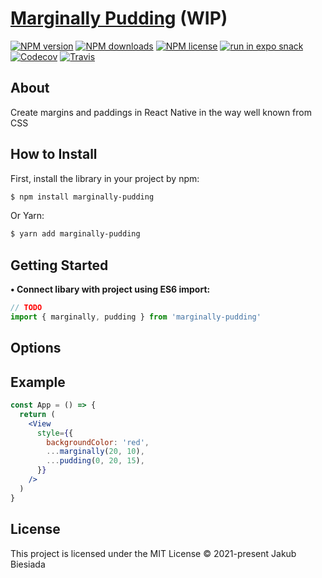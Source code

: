 # [Marginally Pudding](https://github.com/native-ly/marginally-pudding) (WIP)

[![NPM version](https://img.shields.io/npm/v/marginally-pudding?style=flat-square)](https://www.npmjs.com/package/marginally-pudding)
[![NPM downloads](https://img.shields.io/npm/dm/marginally-pudding?style=flat-square)](https://www.npmjs.com/package/marginally-pudding)
[![NPM license](https://img.shields.io/npm/l/marginally-pudding?style=flat-square)](https://www.npmjs.com/package/marginally-pudding)
[![run in expo snack](https://img.shields.io/badge/Run%20in%20Snack-4630EB?style=flat-square&logo=EXPO&labelColor=FFF&logoColor=000)](https://snack.expo.io/<EXPO_ACCOUNT_HERE>/<SNACK_NAME_HERE>)
[![Codecov](https://img.shields.io/codecov/c/github/native-ly/marginally-pudding?style=flat-square)](https://codecov.io/gh/native-ly/marginally-pudding)
[![Travis](https://img.shields.io/travis/native-ly/marginally-pudding/master?style=flat-square)](https://travis-ci.org/native-ly/marginally-pudding)

## About

Create margins and paddings in React Native in the way well known from CSS

## How to Install

First, install the library in your project by npm:

```sh
$ npm install marginally-pudding
```

Or Yarn:

```sh
$ yarn add marginally-pudding
```

## Getting Started

**• Connect libary with project using ES6 import:**

```js
// TODO
import { marginally, pudding } from 'marginally-pudding'
```

## Options

## Example

```jsx
const App = () => {
  return (
    <View
      style={{
        backgroundColor: 'red',
        ...marginally(20, 10),
        ...pudding(0, 20, 15),
      }}
    />
  )
}
```

## License

This project is licensed under the MIT License © 2021-present Jakub Biesiada
